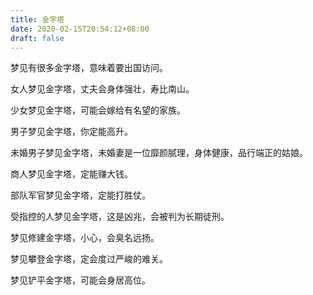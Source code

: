 ```yaml
---
title: 金字塔
date: 2020-02-15T20:54:12+08:00
draft: false
---
```


梦见有很多金字塔，意味着要出国访问。


女人梦见金字塔，丈夫会身体强壮，寿比南山。


少女梦见金字塔，可能会嫁给有名望的家族。


男子梦见金字塔，你定能高升。


未婚男子梦见金字塔，未婚妻是一位靡颜腻理，身体健康，品行端正的姑娘。


商人梦见金字塔，定能赚大钱。


部队军官梦见金字塔，定能打胜仗。


受指控的人梦见金字塔，这是凶兆，会被判为长期徒刑。


梦见修建金字塔，小心，会臭名远扬。


梦见攀登金字塔，定会度过严峻的难关。


梦见铲平金字塔，可能会身居高位。
